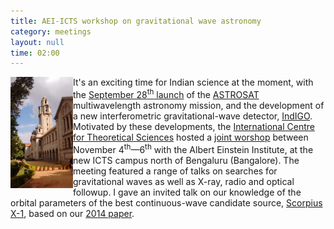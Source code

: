 ```yaml
---
title: AEI-ICTS workshop on gravitational wave astronomy
category: meetings
layout: null
time: 02:00
---
```

<!-- converted from blosxom format post by dkg 22.1.2022 -->
  <!---- Begin .post ---->
<img src="images/IAS.jpg" width="100" align="left"></a>
It's an exciting time for Indian science at the moment, with the 
<a href="http://www.isro.gov.in/update/28-sep-2015/pslv-successfully-launches-india's-multi-wavelength-space-observatory-astrosat">September 28<sup>th</sup> launch</a> of the 
<a href="http://astrosat.iucaa.in">ASTROSAT</a> multiwavelength astronomy mission, 
and the development of a new interferometric gravitational-wave detector, 
<a href="http://www.gw-indigo.org">IndIGO</a>.
Motivated by these developments, the 
<a href="https://www.icts.res.in">International Centre for Theoretical Sciences</a>
hosted a <a href="http://www.icts.res.in/discussion_meeting/gwa2015">joint worshop</a> between November 4<sup>th</sup>&mdash;6<sup>th</sup> with the Albert Einstein Institute, at the new ICTS campus north of Bengaluru (Bangalore). 
The meeting featured a range of talks on searches for gravitational waves as
well as X-ray, radio and optical followup. I gave an invited talk on our 
knowledge of the orbital parameters of the best continuous-wave candidate source, <a href="http://chandra.harvard.edu/xray_sources/sco/sco.html">Scorpius X-1</a>, based on our <a href="http://users.monash.edu.au/~dgallow/cgi-bin/blosxom.cgi/gravitational%20waves/comparison.html">2014 paper</a>.
